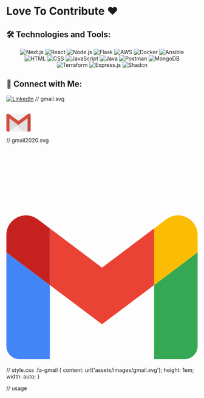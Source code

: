 # **Love To Contribute** ❤️


## 🛠️ Technologies and Tools:
<div align="center">
  <img alt="Next.js" src="https://img.shields.io/badge/next.js-000000?style=for-the-badge&logo=nextdotjs&logoColor=white" />
  <img alt="React" src="https://img.shields.io/badge/React-20232A?style=for-the-badge&logo=react&logoColor=61DAFB" />
  <img alt="Node.js" src="https://img.shields.io/badge/Node.js-43853D?style=for-the-badge&logo=node.js&logoColor=white" />
  <img alt="Flask" src="https://img.shields.io/badge/Flask-000000?style=for-the-badge&logo=flask&logoColor=white" />
  <img alt="AWS" src="https://img.shields.io/badge/AWS-232F3E?style=for-the-badge&logo=amazon-aws&logoColor=white" />
  <img alt="Docker" src="https://img.shields.io/badge/Docker-2496ED?style=for-the-badge&logo=docker&logoColor=white" />
  <img alt="Ansible" src="https://img.shields.io/badge/Ansible-EE0000?style=for-the-badge&logo=ansible&logoColor=white" />
  <br>
  <img alt="HTML" src="https://img.shields.io/badge/HTML5-E34F26?style=for-the-badge&logo=html5&logoColor=white" />
  <img alt="CSS" src="https://img.shields.io/badge/CSS3-1572B6?style=for-the-badge&logo=css3&logoColor=white" />
  <img alt="JavaScript" src="https://img.shields.io/badge/JavaScript-F7DF1E?style=for-the-badge&logo=javascript&logoColor=black" />
  <img alt="Java" src="https://img.shields.io/badge/Java-007396?style=for-the-badge&logo=java&logoColor=white" />
  <img alt="Postman" src="https://img.shields.io/badge/Postman-FF6C37?style=for-the-badge&logo=postman&logoColor=white" />
  <img alt="MongoDB" src="https://img.shields.io/badge/MongoDB-47A248?style=for-the-badge&logo=mongodb&logoColor=white" />
  <br>
  <img alt="Terraform" src="https://img.shields.io/badge/Terraform-623CE4?style=for-the-badge&logo=terraform&logoColor=white" />
  <img alt="Express.js" src="https://img.shields.io/badge/Express.js-404D59?style=for-the-badge&logo=express&logoColor=white" />
  <img alt="Shadcn" src="https://img.shields.io/badge/Shadcn-GitHub-181717?style=for-the-badge&logo=github&logoColor=white" />
</div>


## 🔗 Connect with Me:
[![LinkedIn](https://img.icons8.com/color/48/000000/linkedin.png)](https://www.linkedin.com/in/rohithkumar02/)
// gmail.svg

<svg xmlns="http://www.w3.org/2000/svg" viewBox="0 0 32 24" width="64" height="64"><path d="M29.986 27.715H2.008C.915 27.715 0 26.85 0 25.733V6.376A2.01 2.01 0 0 1 2.008 4.37h27.978c1.093 0 2.008.9 2.008 2.008v19.33c-.025 1.144-.915 2.008-2.008 2.008z" fill="#f2f2f2"/><path d="M4 27.715l11.97-8.76.076-.508L3.7 9.578l-.025 17.705z" opacity=".1" fill="#221f1f"/><g fill="#d44c3d"><path d="M2.008 27.715C.9 27.715 0 26.85 0 25.733V6.35c0-1.118.9-1.32 2.008-1.32s2.008.23 2.008 1.32v21.364z"/><path d="M2.008 5.334c1.423 0 1.703.432 1.703 1.016v21.084H2.008c-.94 0-1.703-.762-1.703-1.703V6.35c-.025-.6.28-1.016 1.703-1.016zm0-.28C.9 5.055 0 5.283 0 6.35v19.356a1.98 1.98 0 0 0 2.008 2.008h2.008V6.35C4 5.258 3.126 5.055 2.008 5.055zm27.978.28c1.296 0 1.703.254 1.703.966v19.458c0 .94-.762 1.703-1.703 1.703h-1.703V6.3c-.025-.737.407-.966 1.703-.966zm0-.28c-1.118 0-2.008.152-2.008 1.245v21.44h2.008c1.118 0 2.008-.9 2.008-2.008V6.274c-.025-1.093-.915-1.22-2.008-1.22z"/><path d="M29.986 27.715h-2.008V6.3c0-1.118.9-1.245 2.008-1.245s2.008.152 2.008 1.245v19.458a2 2 0 0 1-2.008 1.957z"/></g><path d="M21.422 27.715L.178 7.2l1.118.457 14.8 10.647L31.993 6.63v19.128a1.99 1.99 0 0 1-2.008 1.982z" opacity=".08" fill="#221f1f"/><g fill="#d44c3d"><path d="M15.96 18.98L.864 8.028c-.9-.66-1.144-1.93-.483-2.82s1.93-1.093 2.846-.432l12.757 9.275L28.817 4.65c.9-.66 2.135-.457 2.795.457.66.9.457 2.135-.457 2.795z"/><path d="M29.986 4.572c.534 0 1.067.254 1.398.712.534.762.38 1.83-.38 2.4L15.96 18.625 1.042 7.8C.28 7.24.076 6.147.6 5.4c.305-.457.84-.737 1.423-.737.38 0 .737.102 1.016.33l12.73 9.25.178.102.178-.102 12.82-9.393c.33-.178.66-.28 1.042-.28zm0-.305c-.407 0-.84.102-1.17.38L15.984 14.05 3.202 4.75c-.33-.254-.762-.38-1.194-.38-.635.025-1.27.305-1.652.84-.635.9-.38 2.135.508 2.795L15.96 18.98 31.155 7.9a2.02 2.02 0 0 0 .457-2.795c-.407-.534-1.016-.84-1.626-.84z"/></g></svg>

// gmail2020.svg
<svg height="2500" width="2200" xmlns="http://www.w3.org/2000/svg" viewBox="52 26 88 66">
<path fill="#4285f4" d="M58 108h14V74L52 59v43c0 3.32 2.69 6 6 6"/>
<path fill="#34a853" d="M120 108h14c3.32 0 6-2.69 6-6V59l-20 15"/>
<path fill="#fbbc04" d="M120 48v26l20-15v-8c0-7.42-8.47-11.65-14.4-7.2"/>
<path fill="#ea4335" d="M72 74V48l24 18 24-18v26L96 92"/>
<path fill="#c5221f" d="M52 51v8l20 15V48l-5.6-4.2c-5.94-4.45-14.4-.22-14.4 7.2"/>
</svg>

// style.css
.fa-gmail {
  content: url('assets/images/gmail.svg');
  height: 1em;
  width: auto;
}

// usage
<span class="fab icon-gmail fa-xs"></span>
<span class="fab icon-gmail fa-sm"></span>
<span class="fab icon-gmail fa-lg"></span>
<span class="fab icon-gmail fa-2x"></span>
<span class="fab icon-gmail fa-3x"></span>
<span class="fab icon-gmail fa-5x"></span>
<span class="fab icon-gmail fa-7x"></span>


